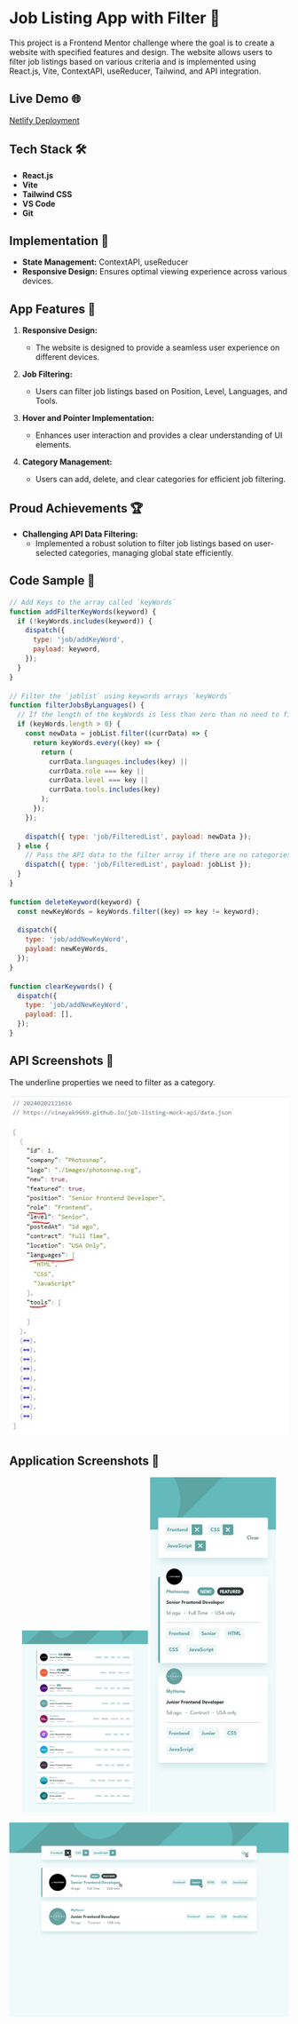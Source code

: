 # Job Listing App with Filter 🚀

This project is a Frontend Mentor challenge where the goal is to create a website with specified features and design. The website allows users to filter job listings based on various criteria and is implemented using React.js, Vite, ContextAPI, useReducer, Tailwind, and API integration.

## Live Demo 🌐

[Netlify Deployment](https://job-listing-frontend-mentor-challange.netlify.app/)

## Tech Stack 🛠️

- **React.js**
- **Vite**
- **Tailwind CSS**
- **VS Code**
- **Git**

## Implementation 🚧

- **State Management:** ContextAPI, useReducer
- **Responsive Design:** Ensures optimal viewing experience across various devices.

## App Features 🌟

1. **Responsive Design:**
   - The website is designed to provide a seamless user experience on different devices.

2. **Job Filtering:**
   - Users can filter job listings based on Position, Level, Languages, and Tools.

3. **Hover and Pointer Implementation:**
   - Enhances user interaction and provides a clear understanding of UI elements.

4. **Category Management:**
   - Users can add, delete, and clear categories for efficient job filtering.

## Proud Achievements 🏆

- **Challenging API Data Filtering:**
  - Implemented a robust solution to filter job listings based on user-selected categories, managing global state efficiently.

## Code Sample 🧾

```javascript
// Add Keys to the array called `keyWords`
function addFilterKeyWords(keyword) {
  if (!keyWords.includes(keyword)) {
    dispatch({
      type: 'job/addKeyWord',
      payload: keyword,
    });
  }
}

// Filter the `joblist` using keywords arrays `keyWords`
function filterJobsByLanguages() {
  // If the length of the keyWords is less than zero than no need to filter instead we pass the API data
  if (keyWords.length > 0) {
    const newData = jobList.filter((currData) => {
      return keyWords.every((key) => {
        return (
          currData.languages.includes(key) ||
          currData.role === key ||
          currData.level === key ||
          currData.tools.includes(key)
        );
      });
    });

    dispatch({ type: 'job/FilteredList', payload: newData });
  } else {
    // Pass the API data to the filter array if there are no categories selected
    dispatch({ type: 'job/FilteredList', payload: jobList });
  }
}

function deleteKeyword(keyword) {
  const newKeyWords = keyWords.filter((key) => key != keyword);

  dispatch({
    type: 'job/addNewKeyWord',
    payload: newKeyWords,
  });
}

function clearKeywords() {
  dispatch({
    type: 'job/addNewKeyWord',
    payload: [],
  });
}

```
## API Screenshots 📸

The underline properties we need to filter as a category.

![API Screenshots](screenshots/API_VIEW.JPG)

## Application Screenshots 📱

<div align="center" height="350px">
  <img src="screenshots/desktop.jpg" alt="API Screenshots" width="45%" />
  <img src="screenshots/mobileFilter.jpg" alt="Application Screenshots" width="45%"/> 
</div>

![API Screenshots](screenshots/DesktopFilter.jpg)


